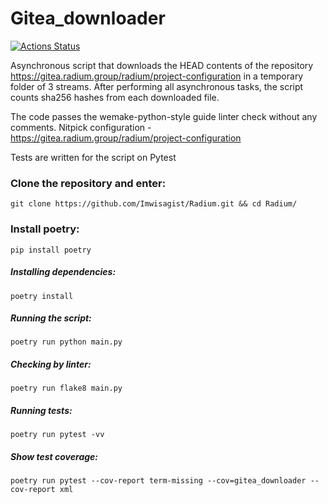 # Gitea_downloader
[![Actions Status](https://github.com/Imwisagist/Radium/actions/workflows/radium_ci.yml/badge.svg)](https://github.com/Imwisagist/Radium/actions/workflows/radium_ci.yml)

Asynchronous script that downloads the HEAD contents of the repository
https://gitea.radium.group/radium/project-configuration in a temporary folder
of 3 streams. After performing all asynchronous tasks, the script counts sha256
hashes from each downloaded file.

The code passes the wemake-python-style guide linter check without any comments.
Nitpick configuration - https://gitea.radium.group/radium/project-configuration

Tests are written for the script on Pytest

### Clone the repository and enter:
```
git clone https://github.com/Imwisagist/Radium.git && cd Radium/
```
### Install poetry:
```
pip install poetry
```
##### Installing dependencies:
```
poetry install
```
##### Running the script:
```
poetry run python main.py
```
##### Checking by linter:
```
poetry run flake8 main.py
```
##### Running tests:
```
poetry run pytest -vv
```
##### Show test coverage:
```
poetry run pytest --cov-report term-missing --cov=gitea_downloader --cov-report xml
```
